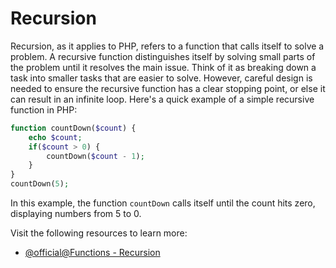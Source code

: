 # Recursion

Recursion, as it applies to PHP, refers to a function that calls itself to solve a problem. A recursive function distinguishes itself by solving small parts of the problem until it resolves the main issue. Think of it as breaking down a task into smaller tasks that are easier to solve. However, careful design is needed to ensure the recursive function has a clear stopping point, or else it can result in an infinite loop. Here's a quick example of a simple recursive function in PHP:

```php
function countDown($count) {
    echo $count;
    if($count > 0) {
        countDown($count - 1);
    }
}
countDown(5);
```

In this example, the function `countDown` calls itself until the count hits zero, displaying numbers from 5 to 0.

Visit the following resources to learn more:

- [@official@Functions - Recursion](https://www.php.net/manual/en/language.functions.php)
